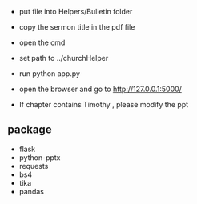 - put file into Helpers/Bulletin folder
- copy the sermon title in the pdf file
- open the cmd
- set path to ../churchHelper
- run python app.py
- open the browser and go to http://127.0.0.1:5000/


- If chapter contains Timothy , please modify the ppt
## package
  - flask
  - python-pptx
  - requests
  - bs4
  - tika
  - pandas
